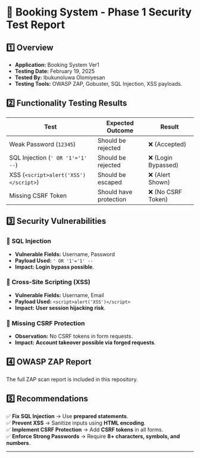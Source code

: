 # 📌 Booking System - Phase 1 Security Test Report

## **1️⃣ Overview**
- **Application:** Booking System Ver1
- **Testing Date:** February 19, 2025
- **Tested By:** Ibukunoluwa Olomiyesan 
- **Testing Tools:** OWASP ZAP, Gobuster, SQL Injection, XSS payloads.

## **2️⃣ Functionality Testing Results**
| Test | Expected Outcome | Result |
|------|-----------------|--------|
| Weak Password (`12345`) | Should be rejected | ❌ (Accepted) |
| SQL Injection (`' OR '1'='1' --`) | Should be rejected | ❌ (Login Bypassed) |
| XSS (`<script>alert('XSS')</script>`) | Should be escaped | ❌ (Alert Shown) |
| Missing CSRF Token | Should have protection | ❌ (No CSRF Token) |

## **3️⃣ Security Vulnerabilities**
### 🔹 **SQL Injection**
- **Vulnerable Fields:** Username, Password
- **Payload Used:** `' OR '1'='1' --`
- **Impact:** **Login bypass possible**.

### 🔹 **Cross-Site Scripting (XSS)**
- **Vulnerable Fields:** Username, Email
- **Payload Used:** `<script>alert('XSS')</script>`
- **Impact:** **User session hijacking risk**.

### 🔹 **Missing CSRF Protection**
- **Observation:** No CSRF tokens in form requests.
- **Impact:** **Account takeover possible via forged requests**.

## **4️⃣ OWASP ZAP Report**
The full ZAP scan report is included in this repository.

## **5️⃣ Recommendations**
✅ **Fix SQL Injection** → Use **prepared statements**.  
✅ **Prevent XSS** → Sanitize inputs using **HTML encoding**.  
✅ **Implement CSRF Protection** → Add **CSRF tokens** in all forms.  
✅ **Enforce Strong Passwords** → Require **8+ characters, symbols, and numbers**.  

---














